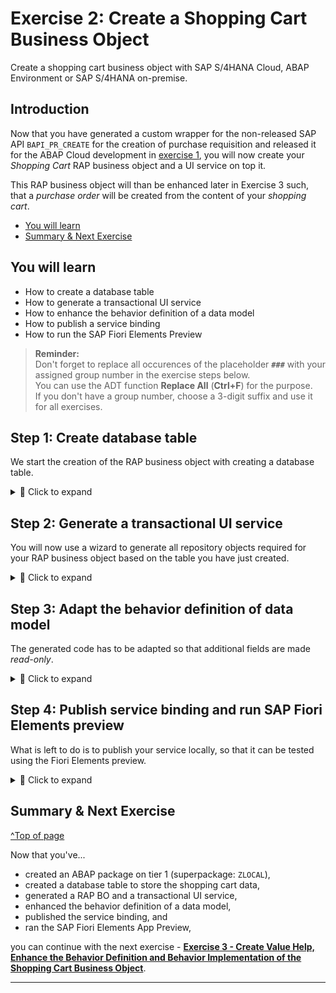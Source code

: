 # Exercise 2: Create a Shopping Cart Business Object
<!-- description --> Create a shopping cart business object with SAP S/4HANA Cloud, ABAP Environment or SAP S/4HANA on-premise.

## Introduction
Now that you have generated a custom wrapper for the non-released SAP API `BAPI_PR_CREATE` for the creation of purchase requisition and released it for the ABAP Cloud development in [exercise 1](../ex1/README.md), you will now create your _Shopping Cart_ RAP business object and a UI service on top it.   

This RAP business object will than be enhanced later in Exercise 3 such, that a _purchase order_ will be created from the content of your _shopping cart_.

- [You will learn](#you-will-learn)
- [Summary & Next Exercise](#summary--next-exercise) 


## You will learn  
- How to create a database table
- How to generate a transactional UI service
- How to enhance the behavior definition of a data model 
- How to publish a service binding
- How to run the SAP Fiori Elements Preview
 
> **Reminder:**   
> Don't forget to replace all occurences of the placeholder **`###`** with your assigned group number in the exercise steps below.  
> You can use the ADT function **Replace All** (**Ctrl+F**) for the purpose.   
> If you don't have a group number, choose a 3-digit suffix and use it for all exercises.




## Step 1: Create database table

We start the creation of the RAP business object with creating a database table.   

<details>
  <summary>🔵 Click to expand</summary>

  1. Right-click your package **`Z_PURCHASE_REQ_###`** and select **New** > **Other ABAP Repository Object**.

      <!-- ![table](images//databasenew.png) -->
      <img alt="table" src="images//databasenew.png" width="70%">

  2. Search for **database table**, select it and click **Next >**.

      <!-- ![table](images//databasenew2.png) -->
      <img alt="table" src="images//databasenew2.png" width="70%">

  3. Create new database table:
     - Name: `ZSHOPCART_### `
     - Description: Shopping cart table

      <!-- ![table](images//databasenew3.png) -->
      <img alt="table" src="images//databasenew3.png" width="70%">

       Click **Next >**.

  4. Click **Finish**.

  5. Replace your code with following:
   
   ```
    @EndUserText.label : 'Shopping cart table'
    @AbapCatalog.enhancement.category : #NOT_EXTENSIBLE
    @AbapCatalog.tableCategory : #TRANSPARENT
    @AbapCatalog.deliveryClass : #A
    @AbapCatalog.dataMaintenance : #RESTRICTED
    define table zshopcart_### {
    key client            : abap.clnt not null;
    key order_uuid        : sysuuid_x16 not null;
    order_id              : abap.numc(8) not null;
    ordered_item          : abap.char(40) not null;
    @Semantics.amount.currencyCode : 'zshopcart_###.currency'
    price                 : abap.curr(11,2);
    @Semantics.amount.currencyCode : 'zshopcart_###.currency'
    total_price           : abap.curr(11,2);
    currency              : abap.cuky;
    order_quantity        : abap.numc(4);
    delivery_date         : abap.dats;
    overall_status        : abap.char(30);
    notes                 : abap.string(256);
    created_by            : abp_creation_user;
    created_at            : abp_creation_tstmpl;
    last_changed_by       : abp_lastchange_user;
    last_changed_at       : abp_lastchange_tstmpl;
    local_last_changed_at : abp_locinst_lastchange_tstmpl;
    purchase_requisition  : abap.char(10);
    pr_creation_date      : abap.dats;
    }
   ```
   
   6. Save and activate.

</details>

## Step 2: Generate a transactional UI service

You will now use a wizard to generate all repository objects required for your RAP business object based on the table you have just created.  

 <details>
  <summary>🔵 Click to expand</summary>


  1. Right-click your database table **`ZSHOPCART_###`** and select **Generate ABAP Repository Objects**.

      <!-- ![cds](images/generator.png) -->
      <img alt="Generate Repository Objects" src="images/generator.png" width="70%">
  
  2. In the **Select Generator** screen choose the generator:    
     - Generator: **ABAP RESTful Application Programming Model: UI Service**

      <!-- ![cds](images/generator2.png) -->
      <img alt="Select Generator" src="images/generator_select_ui_generator.png" width="70%">

       Click **Next >**.

      > Please be aware that the screenshot above pertains to the SAP S/4HANA 2023 release.   

  3. In the **Enter Package** screen enter the name of your Tier 1 package **`Z_PURCHASE_REQ_###`** and click **Next >**.

     <img alt="Enter package name" src="images/generator_enter_package_name.png" width="70%">
 

  4. Maintain the required information on the **Configure Generator** dialog to provide the name of your data model and generate them.         
     
     For that, navigate through the wizard tree **(Business Objects, Data Model, etc...)**, maintain the artefact names provided in the table below, and press **Next >**.

     Verify the maintained entries and press **Next >** to confirm. The needed artifacts will be generated.
     

   | **RAP Layer**                          | **Artefacts**           | **Artefact Names**                                  |
   |----------------------------------------|-------------------------|-----------------------------------------------------|
   | **Business Object**                    |                         |                                                     |
   |                                        | **Data Model**          | Data Definition Name: **`ZR_SHOPCART_###`**     |
   |                                        |                         | Alias Name: **`ShoppingCart`**                        |  
   |                                        | **Behavior**            | Implementation Class: **`ZBP_R_SHOPCART_###`**    |
   |                                        |                         | Draft Table Name: **`ZSHOPCART_###_D`**            |  
   | **Service Projection (BO Projection)** |                         | Name: **`ZC_SHOPCART_###`**                     |
   | **Business Services**                  |                         |                                                     |
   |                                        | **Service Definition**  | Name: **`ZUI_SHOPCART_###_O4`**                      |
   |                                        | **Service Binding**     | Name: **`ZUI_SHOPCART_###_O4`**                   |
   |                                        |                         | Binding Type: **`OData V4 - UI`**                   |

<!-- ![cds](images/generator3.png) -->
<img alt="cds" src="images/generator3.png" width="70%">

   Click **Next >**.

  5. Click **Finish**.

<!-- ![cds](images/generator4.png) -->
<img alt="cds" src="images/generator4.png" width="70%">

</details>

## Step 3: Adapt the behavior definition of data model 

The generated code has to be adapted so that additional fields are made _read-only_.   

 <details>
  <summary>🔵 Click to expand</summary>
  
  1. Open your behavior definition **`ZR_SHOPCART_###`** to enhance it. Add the following read-only fields to your behavior definition:

   ```
    ,   
    PurchaseRequisition,   
    PrCreationDate,   
    OverallStatus;   
   ```
   
   <!-- ![projection](images/bdef3x.png) -->
   <img alt="adapt BDEF" src="images/bdef3x.png" width="40%">

  2. Check your behavior definition:

<details>
  <summary>🟡📄 Click to expand and view and compare the source code!</summary>

   ```
managed implementation in class ZBP_R_SHOPCART_### unique;
strict ( 2 );
with draft;

define behavior for ZR_SHOPCART_### alias ShoppingCart
persistent table zshopcart_###
draft table zshopcart_###_d
etag master LocalLastChangedAt
lock master total etag LastChangedAt
authorization master ( global )

{
  field ( readonly )
  OrderUUID,
  CreatedAt,
  CreatedBy,
  LastChangedAt,
  LastChangedBy,
  LocalLastChangedAt
  ,
  PurchaseRequisition,
  PrCreationDate,
  OverallStatus;



  field ( numbering : managed )
  OrderUUID;


  create;
  update;
  delete;

  draft action Edit;
  draft action Activate optimized;
  draft action Discard;
  draft action Resume;
  draft determine action Prepare;

  mapping for zshopcart_###
    {
      OrderUUID           = order_uuid;
      OrderID             = order_id;
      OrderedItem         = ordered_item;
      Price               = price;
      TotalPrice          = total_price;
      Currency            = currency;
      OrderQuantity       = order_quantity;
      DeliveryDate        = delivery_date;
      OverallStatus       = overall_status;
      Notes               = notes;
      CreatedBy           = created_by;
      CreatedAt           = created_at;
      LastChangedBy       = last_changed_by;
      LastChangedAt       = last_changed_at;
      LocalLastChangedAt  = local_last_changed_at;
      PurchaseRequisition = purchase_requisition;
      PrCreationDate      = pr_creation_date;
    }
}  
   ```

</details>

   3. Save and activate.  
</details>

## Step 4: Publish service binding and run SAP Fiori Elements preview

What is left to do is to publish your service locally, so that it can be tested using the Fiori Elements preview.  

 <details>
  <summary>🔵 Click to expand</summary>
 
 
  1. Open your service binding **`ZUI_SHOPCART_O4_###`** and click **Publish**.

     ![binding](images/generator5.png)
     <img alt="" src="" width="70%">

  2. Select **`ShoppingCart`** in your service binding and click **Preview** to open SAP Fiori Elements preview.

     ![preview](images/generator6.png)
     <img alt="" src="" width="70%">

</details>

## Summary & Next Exercise
[^Top of page](#)

Now that you've... 
- created an ABAP package on tier 1 (superpackage: `ZLOCAL`),
- created a database table to store the shopping cart data,
- generated a RAP BO and a transactional UI service,
- enhanced the behavior definition of a data model,
- published the service binding, and 
- ran the SAP Fiori Elements App Preview,

you can continue with the next exercise - **[Exercise 3 - Create Value Help, Enhance the Behavior Definition and Behavior Implementation of the Shopping Cart Business Object](../ex3/README.md)**.

---

